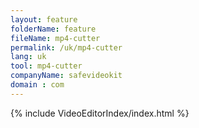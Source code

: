 ```yaml
---
layout: feature
folderName: feature
fileName: mp4-cutter
permalink: /uk/mp4-cutter
lang: uk
tool: mp4-cutter
companyName: safevideokit
domain : com
---
```


{% include VideoEditorIndex/index.html %}

   